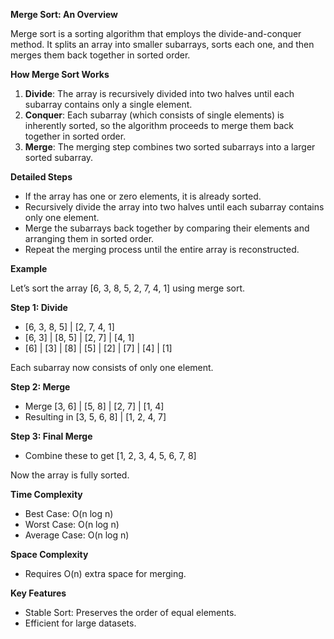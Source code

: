 **Merge Sort: An Overview**

Merge sort is a sorting algorithm that employs the divide-and-conquer method. It splits an array into smaller subarrays, sorts each one, and then merges them back together in sorted order.

**How Merge Sort Works**

1. **Divide**: The array is recursively divided into two halves until each subarray contains only a single element.
2. **Conquer**: Each subarray (which consists of single elements) is inherently sorted, so the algorithm proceeds to merge them back together in sorted order.
3. **Merge**: The merging step combines two sorted subarrays into a larger sorted subarray.

**Detailed Steps**

- If the array has one or zero elements, it is already sorted.
- Recursively divide the array into two halves until each subarray contains only one element.
- Merge the subarrays back together by comparing their elements and arranging them in sorted order.
- Repeat the merging process until the entire array is reconstructed.

**Example**

Let’s sort the array [6, 3, 8, 5, 2, 7, 4, 1] using merge sort.

**Step 1: Divide**
- [6, 3, 8, 5] | [2, 7, 4, 1]
- [6, 3] | [8, 5] | [2, 7] | [4, 1]
- [6] | [3] | [8] | [5] | [2] | [7] | [4] | [1]

Each subarray now consists of only one element.

**Step 2: Merge**
- Merge [3, 6] | [5, 8] | [2, 7] | [1, 4]
- Resulting in [3, 5, 6, 8] | [1, 2, 4, 7]

**Step 3: Final Merge**
- Combine these to get [1, 2, 3, 4, 5, 6, 7, 8]

Now the array is fully sorted.

**Time Complexity**
- Best Case: O(n log n)
- Worst Case: O(n log n)
- Average Case: O(n log n)

**Space Complexity**
- Requires O(n) extra space for merging.

**Key Features**
- Stable Sort: Preserves the order of equal elements.
- Efficient for large datasets.
